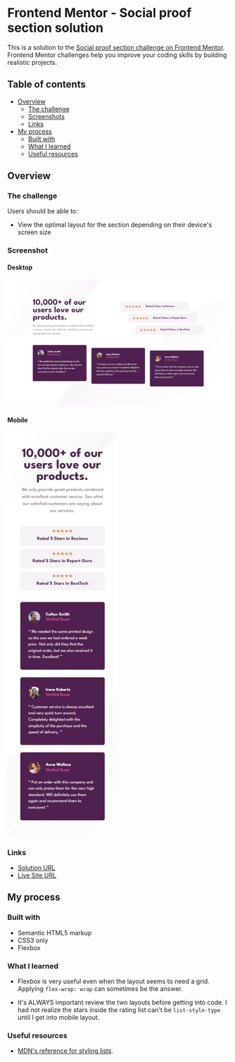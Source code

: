 # Frontend Mentor - Social proof section solution

This is a solution to the [Social proof section challenge on Frontend Mentor](https://www.frontendmentor.io/challenges/social-proof-section-6e0qTv_bA). Frontend Mentor challenges help you improve your coding skills by building realistic projects.

## Table of contents

- [Overview](#overview)
  - [The challenge](#the-challenge)
  - [Screenshots](#screenshot)
  - [Links](#links)
- [My process](#my-process)
  - [Built with](#built-with)
  - [What I learned](#what-i-learned)
  - [Useful resources](#useful-resources)

## Overview

### The challenge

Users should be able to:

- View the optimal layout for the section depending on their device's screen size

### Screenshot

#### Desktop

![Screenshot of my desktop solution](./screenshots/desktop.jpeg)

#### Mobile

<img src="./screenshots/mobile.jpeg" alt="Screenshot of my desktop solution" width="250">

### Links

- [Solution URL](https://your-solution-url.com)
- [Live Site URL](https://your-live-site-url.com)

## My process

### Built with

- Semantic HTML5 markup
- CSS3 only
- Flexbox

### What I learned

- Flexbox is very useful even when the layout seems to need a grid. Applying `flex-wrap: wrap` can sometimes be the answer.

- It's ALWAYS important review the two layouts before getting into code. I had not realize the stars inside the rating list can't be `list-style-type` until I get into mobile layout.

### Useful resources

- [MDN's reference for styling lists](https://developer.mozilla.org/en-US/docs/Learn/CSS/Styling_text/Styling_lists).

